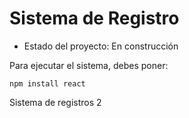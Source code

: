 <h1> Sistema de Registro</h1>

- Estado del proyecto: En construcción

Para ejecutar el sistema, debes poner: 

```npm install react```

Sistema de registros 2 
